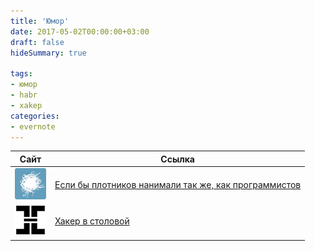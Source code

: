 ```yaml
---
title: 'Юмор'
date: 2017-05-02T00:00:00+03:00
draft: false
hideSummary: true

tags:
- юмор
- habr
- xakep
categories:
- evernote
---
```


| Сайт  | Ссылка |
| ----- | --- |
| ![habr](/images/habr.png "habr") | [Если бы плотников нанимали так же, как программистов](https://habr.com/ru/articles/285570/) |
| ![xakep](/images/xakep.png "xakep") | [Хакер в столовой](https://xakep.ru/2006/12/16/35784/) |